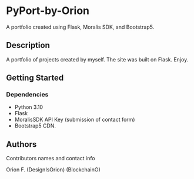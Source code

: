 # PyPort-by-Orion
A portfolio created using Flask, Moralis SDK, and Bootstrap5.

## Description

A portfolio of projects created by myself. The site was built on Flask. Enjoy.


## Getting Started

### Dependencies

* Python 3.10
* Flask
* MoralisSDK API Key (submission of contact form)
* Bootstrap5 CDN.


## Authors

Contributors names and contact info

Orion F.
(DesignIsOrion)
(BlockchainO)


